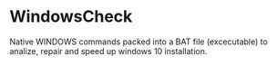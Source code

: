 # WindowsCheck
Native WINDOWS commands packed into a BAT file (excecutable) to analize, repair and speed up windows 10 installation.
